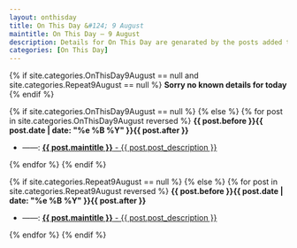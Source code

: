 ```yaml
---
layout: onthisday
title: On This Day &#124; 9 August
maintitle: On This Day — 9 August
description: Details for On This Day are genarated by the posts added to the website so the content is subject to changes/updates over time.
categories: [On This Day]
---
```


{% if site.categories.OnThisDay9August == null and site.categories.Repeat9August == null %}
<strong>Sorry no known details for today</strong>
{% endif %}

{% if site.categories.OnThisDay9August == null %}
{% else %}
{% for post in site.categories.OnThisDay9August reversed %}
<strong>{{ post.before }}{{ post.date | date: "%e %B %Y" }}{{ post.after }}</strong>
<ul>
<li> ——: <a class="{{ post.class }}" href="{{ post.url }}"><strong>{{ post.maintitle }}</strong> - {{ post.post_description }}</a></li>
</ul>
{% endfor %}
{% endif %}

{% if site.categories.Repeat9August == null %}
{% else %}
{% for post in site.categories.Repeat9August reversed %}
<strong>{{ post.before }}{{ post.date | date: "%e %B %Y" }}{{ post.after }}</strong>
<ul>
<li> ——: <a class="{{ post.class }}" href="{{ post.url }}"><strong>{{ post.maintitle }}</strong> - {{ post.post_description }}</a></li>
</ul>
{% endfor %}
{% endif %}
